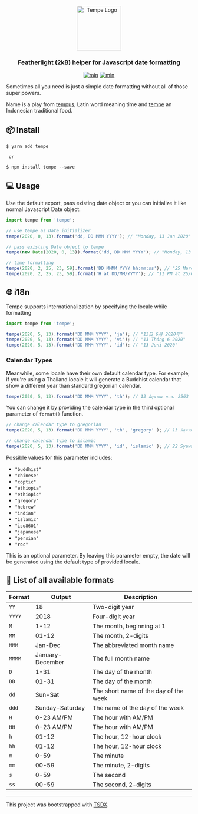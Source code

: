 
<center>
<img src='logo/tempe.png' height='120' align="center" alt='Tempe Logo' />


### Featherlight (2kB) helper for Javascript date formatting

[![min](https://img.shields.io/bundlephobia/min/tempe)](https://bundlephobia.com/result?p=tempe) [![min](https://img.shields.io/bundlephobia/minzip/tempe)](https://bundlephobia.com/result?p=tempe)
</center>


Sometimes all you need is just a simple date formatting without all of those super powers.

Name is a play from [tempus](https://en.wikipedia.org/wiki/Tempus), Latin word meaning time  and [tempe](https://en.wikipedia.org/wiki/Tempeh) an Indonesian traditional food.


## 📦 Install

```
$ yarn add tempe

 or

$ npm install tempe --save
```

## 💻 Usage
Use the default export, pass existing date object or you can initialize it like normal Javascript Date object.

```js
import tempe from 'tempe';

// use tempe as Date initializer
tempe(2020, 0, 13).format('dd, DD MMM YYYY'); // "Monday, 13 Jan 2020"

// pass existing Date object to tempe
tempe(new Date(2020, 0, 13)).format('dd, DD MMM YYYY'); // "Monday, 13 Jan 2020"

// time formatting
tempe(2020, 2, 25, 23, 59).format('DD MMMM YYYY hh:mm:ss'); // "25 March 2020 23:59:00"
tempe(2020, 2, 25, 23, 59).format('H at DD/MM/YYYY'); // "11 PM at 25/03/2020"

```

## 🌐 i18n
Tempe supports internationalization by specifying the locale while formatting

```js
import tempe from 'tempe';

tempe(2020, 5, 13).format('DD MMM YYYY', 'ja'); // "13日 6月 2020年"
tempe(2020, 5, 13).format('DD MMM YYYY', 'vi'); // "13 Tháng 6 2020"
tempe(2020, 5, 13).format('DD MMM YYYY', 'id'); // "13 Juni 2020"

```

### Calendar Types

Meanwhile, some locale have their own default calendar type. For example, if you're using a Thailand locale it will generate a Buddhist calendar that show a different year than standard gregorian calendar.
```js
tempe(2020, 5, 13).format('DD MMM YYYY', 'th'); // 13 มิถุนายน พ.ศ. 2563
```

You can change it by providing the calendar type in the third optional parameter of `format()` function.

```js
// change calendar type to gregorian
tempe(2020, 5, 13).format('DD MMM YYYY', 'th', 'gregory' ); // 13 มิถุนายน พ.ศ. 2020

// change calendar type to islamic
tempe(2020, 5, 13).format('DD MMM YYYY', 'id', 'islamic' ); // 22 Syawal 1441 H

```

Possible values for this parameter includes: 
- `"buddhist"`
- `"chinese"`
- `"coptic"`
- `"ethiopia"`
- `"ethiopic"`
- `"gregory"`
- `"hebrew"`
- `"indian"`
- `"islamic"`
- `"iso8601"`
- `"japanese"`
- `"persian"`
- `"roc"`

This is an optional parameter. By leaving this parameter empty, the date will be generated using the default type of provided locale.


## 📝 List of all available formats

| Format | Output           | Description                           |
| ------ | ---------------- | ------------------------------------- |
| `YY`   | 18               | Two-digit year                        |
| `YYYY` | 2018             | Four-digit year                       |
| `M`    | 1-12             | The month, beginning at 1             |
| `MM`   | 01-12            | The month, 2-digits                   |
| `MMM`  | Jan-Dec          | The abbreviated month name            |
| `MMMM` | January-December | The full month name                   |
| `D`    | 1-31             | The day of the month                  |
| `DD`   | 01-31            | The day of the month        |
| `dd`   | Sun-Sat            | The short name of the day of the week   |
| `ddd` | Sunday-Saturday  | The name of the day of the week       |
| `H`    | 0-23 AM/PM            | The hour with AM/PM                             |
| `HH`    | 0-23 AM/PM            | The hour with AM/PM                             |
| `h`    | 01-12             | The hour, 12-hour clock               |
| `hh`   | 01-12            | The hour, 12-hour clock     |
| `m`    | 0-59             | The minute                            |
| `mm`   | 00-59            | The minute, 2-digits                  |
| `s`    | 0-59             | The second                            |
| `ss`   | 00-59            | The second, 2-digits                  |

---

This project was bootstrapped with [TSDX](https://github.com/jaredpalmer/tsdx).
